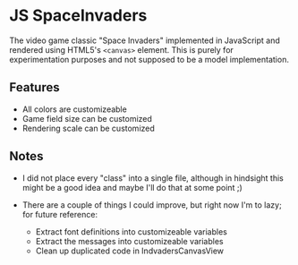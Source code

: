 JS SpaceInvaders
================

The video game classic "Space Invaders" implemented in JavaScript and rendered
using HTML5's `<canvas>` element. This is purely for experimentation purposes
and not supposed to be a model implementation.

## Features

- All colors are customizeable
- Game field size can be customized
- Rendering scale can be customized

## Notes

- I did not place every "class" into a single file, although in hindsight this
  might be a good idea and maybe I'll do that at some point ;)
- There are a couple of things I could improve, but right now I'm to lazy;
  for future reference:
  
  - Extract font definitions into customizeable variables
  - Extract the messages into customizeable variables
  - Clean up duplicated code in IndvadersCanvasView
